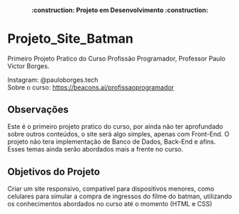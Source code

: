 <h4 align="center"> 
    :construction:  Projeto em Desenvolvimento  :construction:
</h4>

# Projeto_Site_Batman
Primeiro Projeto Pratico do Curso Profissão Programador, Professor Paulo Victor Borges.

Instagram: @pauloborges.tech <br>
Sobre o curso: https://beacons.ai/profissaoprogramador

## Observações
<p>Este é o primeiro projeto pratico do curso, por ainda não ter aprofundado sobre outros conteúdos, o site será algo simples, apenas com Front-End. O projeto não tera implementação de Banco de Dados, Back-End e afins. Esses temas ainda serão abordados mais a frente no curso.</p> 

## Objetivos do Projeto
<p>Criar um site responsivo, compativel para dispositivos menores, como celulares para simular a compra de ingressos do filme do batman, utilizando os conhecimentos abordados no curso até o momento (HTML e CSS)</p>
